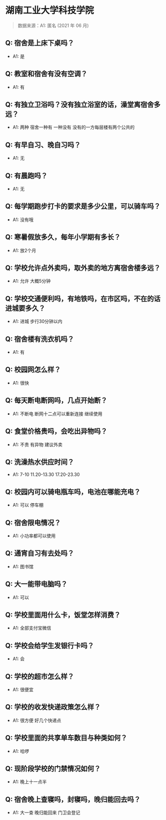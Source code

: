 # 湖南工业大学科技学院

> 数据来源：A1: 匿名 (2021 年 06 月)

## Q: 宿舍是上床下桌吗？

- A1: 是

## Q: 教室和宿舍有没有空调？

- A1: 有

## Q: 有独立卫浴吗？没有独立浴室的话，澡堂离宿舍多远？

- A1: 两种 宿舍一种有 一种没有 没有的一方每层楼有两个公共的

## Q: 有早自习、晚自习吗？

- A1: 无

## Q: 有晨跑吗？

- A1: 无

## Q: 每学期跑步打卡的要求是多少公里，可以骑车吗？

- A1: 没有哦

## Q: 寒暑假放多久，每年小学期有多长？

- A1: 放2个月

## Q: 学校允许点外卖吗，取外卖的地方离宿舍楼多远？

- A1: 允许 大概5分钟

## Q: 学校交通便利吗，有地铁吗，在市区吗，不在的话进城要多久？

- A1: 进城 步行30分钟以内

## Q: 宿舍楼有洗衣机吗？

- A1: 有

## Q: 校园网怎么样？

- A1: 很快

## Q: 每天断电断网吗，几点开始断？

- A1: 不断电 断网十二点可以重新连接 继续使用

## Q: 食堂价格贵吗，会吃出异物吗？

- A1: 不贵 有异物 建议外卖

## Q: 洗澡热水供应时间？

- A1: 7-10 11.20-13.30 17.20-23.30

## Q: 校园内可以骑电瓶车吗，电池在哪能充电？

- A1: 可以 停车棚

## Q: 宿舍限电情况？

- A1: 小功率都可以使用

## Q: 通宵自习有去处吗？

- A1: 图书馆

## Q: 大一能带电脑吗？

- A1: 可以

## Q: 学校里面用什么卡，饭堂怎样消费？

- A1: 全部支付宝微信

## Q: 学校会给学生发银行卡吗？

- A1: 会

## Q: 学校的超市怎么样？

- A1: 很便宜

## Q: 学校的收发快递政策怎么样？

- A1: 很方便 好几个快递点

## Q: 学校里面的共享单车数目与种类如何？

- A1: 哈啰

## Q: 现阶段学校的门禁情况如何？

- A1: 晚上十一点半

## Q: 宿舍晚上查寝吗，封寝吗，晚归能回去吗？

- A1: 大一查 晚归能回来 门卫会登记


